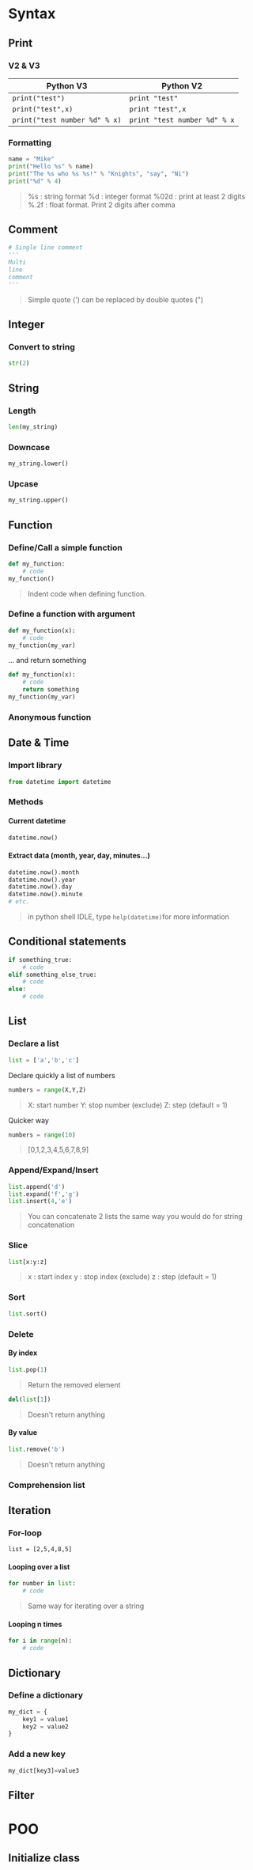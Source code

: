 # Syntax
## Print
### V2 & V3
Python V3 | Python V2
-------- | -----
`print("test")` | `print "test"`
`print("test",x)` | `print "test",x`
`print("test number %d" % x)` | `print "test number %d" % x`

### Formatting
```python
name = "Mike"
print("Hello %s" % name)
print("The %s who %s %s!" % "Knights", "say", "Ni")
print("%d" % 4)
```
> %s : string format
> %d : integer format
> %02d : print at least 2 digits
> %.2f : float format. Print 2 digits after comma
## Comment
```python
# Single line comment
''' 
Multi
line 
comment
'''
```
> Simple quote (') can be replaced by double quotes (")

## Integer
### Convert to string
```python
str(2)
```

## String
### Length
```python
len(my_string)
```
### Downcase
```python
my_string.lower()
```
### Upcase
```python
my_string.upper()
```




## Function
### Define/Call a simple function
```python
def my_function:
	# code
my_function()
```
> Indent code when defining function. 

### Define a function with argument
```python
def my_function(x):
	# code
my_function(my_var)
```
... and return something
```python
def my_function(x):
	# code
	return something
my_function(my_var)
```
### Anonymous function

## Date & Time
### Import library
```python
from datetime import datetime
```
### Methods
#### Current datetime
```python
datetime.now()
```
#### Extract data (month, year, day, minutes...)
```python
datetime.now().month
datetime.now().year
datetime.now().day
datetime.now().minute
# etc.
```
> in python shell IDLE, type `help(datetime)`for more information

## Conditional statements
```python
if something_true:
	# code
elif something_else_true:
	# code 
else:
	# code
```
## List
### Declare a list
```python
list = ['a','b','c']
```
Declare quickly a list of numbers 
```python
numbers = range(X,Y,Z)
```
> X: start number
> Y: stop number (exclude)
> Z: step (default = 1)

Quicker way
```python
numbers = range(10)
```
> [0,1,2,3,4,5,6,7,8,9]

### Append/Expand/Insert
```python
list.append('d')
list.expand('f','g')
list.insert(4,'e')
```
> You can concatenate 2 lists the same way you would do for string concatenation
### Slice
```python
list[x:y:z]
```
> x : start index
> y : stop index (exclude)
> z : step (default = 1)

### Sort
```python
list.sort()
```
### Delete
#### By index
```python
list.pop(1)
```
> Return the removed element
```python
del(list[1])
```
> Doesn't return anything

#### By value
```python
list.remove('b')
```
> Doesn't return anything
### Comprehension list
## Iteration
### For-loop
 `list = [2,5,4,8,5]`
#### Looping over a list 
```python
for number in list:
	# code
```
> Same way for iterating over a string
#### Looping n times
```python
for i in range(n):
	# code
```
## Dictionary
### Define a dictionary
```python
my_dict = {
	key1 = value1
	key2 = value2
}
```
### Add a new key 
```python
my_dict[key3]=value3
```
## Filter

# POO
## Initialize class


<!--stackedit_data:
eyJoaXN0b3J5IjpbLTYyNzM2MDUyOSwtODgyNTEyMDA3LDE2ND
Q4MDE5MDYsLTEwMDk3ODg2NDcsMjkyMzA3NDA2LC0xOTUyMDYx
MTM5LDE5NTU0MDU3MTIsLTc5NjM2Mjk2MCwxMTIzNDA3ODYzLC
04NjA4OTQ5NzMsMTc3OTI0MTM3MCwtMjEwMTY3NzUxOCwxNjM4
NTIwOTAsNDI0MjQzMjY3LDQ1NjgyNDU4NywtMzY2MDY1MjU0LC
05MzY0MDUxNTEsLTE1OTQxOTUxNDgsMTczOTU4MTI3MCwtMTM4
NjMzOTI3NV19
-->